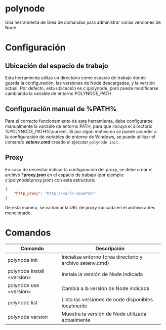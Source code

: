 # polynode
Una herramienta de línea de comandos para administrar varias versiones de Node.

# Configuración
## Ubicación del espacio de trabajo
Esta herramienta utiliza un directorio como espacio de trabajo donde guarda la configuración, las versiones de Node descargadas, y la versión actual.
Por defecto, esta ubicación es c:\polynode, pero puede modificarse cambiando la variable de entorno POLYNODE_PATH.

## Configuración manual de %PATH%
Para el correcto funcionamiento de esta herramienta, debe configurarse manualmente la variable de entorno PATH, para que incluya el directorio %POLYNODE_PATH%\current.
Si por algún motivo no se puede acceder a la configuración de variables de entorno de Windows, se puede utilizar el comando ***setenv.cmd*** creado al ejecutar ```polynode init```.

## Proxy
En caso de necesitar indicar la configuración del proxy, se debe crear el archivo ***proxy.json** en el espacio de trabajo (por ejemplo: c:\polynode\proxy.json) con esta estructura:

```json
{
    "http_proxy": "http://<url>:<puerto>"
}
```
De esta manera, se va tomar la URL de proxy indicada en el archivo antes mencionado.

# Comandos

| Comando                          | Descripción                                               |
| -------------------------------- | --------------------------------------------------------- |
| polynode init                    | Inicializa entorno (crea directorio y archivo setenv.cmd) |
| polynode install &lt;version&gt; | Instala la versión de Node indicada                       |
| polynode use &lt;version&gt;     | Cambia a la versión de Node indicada                      |
| polynode list                    | Lista las versiones de node disponibles localmente        |
| polynode version                 | Muestra la versión de Node utilizada actualmente          |

